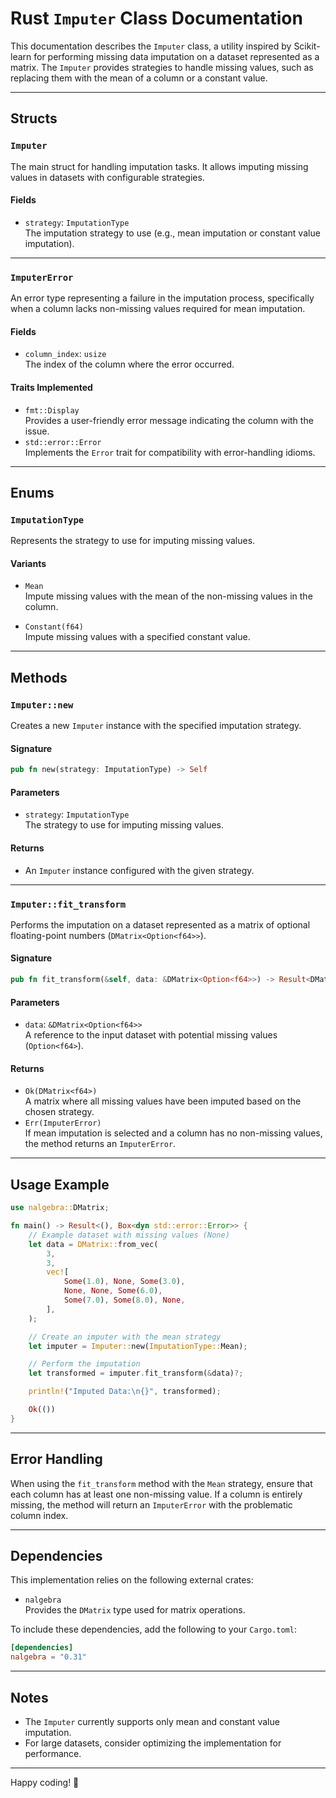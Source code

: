 
# Rust `Imputer` Class Documentation

This documentation describes the `Imputer` class, a utility inspired by Scikit-learn for performing missing data imputation on a dataset represented as a matrix. The `Imputer` provides strategies to handle missing values, such as replacing them with the mean of a column or a constant value.

---

## **Structs**

### `Imputer`

The main struct for handling imputation tasks. It allows imputing missing values in datasets with configurable strategies.

#### **Fields**

- `strategy`: `ImputationType`  
   The imputation strategy to use (e.g., mean imputation or constant value imputation).

---

### `ImputerError`

An error type representing a failure in the imputation process, specifically when a column lacks non-missing values required for mean imputation.

#### **Fields**

- `column_index`: `usize`  
   The index of the column where the error occurred.

#### **Traits Implemented**

- `fmt::Display`  
  Provides a user-friendly error message indicating the column with the issue.
- `std::error::Error`  
  Implements the `Error` trait for compatibility with error-handling idioms.

---

## **Enums**

### `ImputationType`

Represents the strategy to use for imputing missing values.

#### **Variants**

- `Mean`  
  Impute missing values with the mean of the non-missing values in the column.

- `Constant(f64)`  
  Impute missing values with a specified constant value.

---

## **Methods**

### `Imputer::new`

Creates a new `Imputer` instance with the specified imputation strategy.

#### **Signature**

```rust
pub fn new(strategy: ImputationType) -> Self
```

#### **Parameters**

- `strategy`: `ImputationType`  
   The strategy to use for imputing missing values.

#### **Returns**

- An `Imputer` instance configured with the given strategy.

---

### `Imputer::fit_transform`

Performs the imputation on a dataset represented as a matrix of optional floating-point numbers (`DMatrix<Option<f64>>`).

#### **Signature**

```rust
pub fn fit_transform(&self, data: &DMatrix<Option<f64>>) -> Result<DMatrix<f64>, ImputerError>
```

#### **Parameters**

- `data`: `&DMatrix<Option<f64>>`  
   A reference to the input dataset with potential missing values (`Option<f64>`).

#### **Returns**

- `Ok(DMatrix<f64>)`  
   A matrix where all missing values have been imputed based on the chosen strategy.
- `Err(ImputerError)`  
   If mean imputation is selected and a column has no non-missing values, the method returns an `ImputerError`.

---

## **Usage Example**

```rust
use nalgebra::DMatrix;

fn main() -> Result<(), Box<dyn std::error::Error>> {
    // Example dataset with missing values (None)
    let data = DMatrix::from_vec(
        3,
        3,
        vec![
            Some(1.0), None, Some(3.0),
            None, None, Some(6.0),
            Some(7.0), Some(8.0), None,
        ],
    );

    // Create an imputer with the mean strategy
    let imputer = Imputer::new(ImputationType::Mean);

    // Perform the imputation
    let transformed = imputer.fit_transform(&data)?;

    println!("Imputed Data:\n{}", transformed);

    Ok(())
}
```

---

## **Error Handling**

When using the `fit_transform` method with the `Mean` strategy, ensure that each column has at least one non-missing value. If a column is entirely missing, the method will return an `ImputerError` with the problematic column index.

---

## **Dependencies**

This implementation relies on the following external crates:

- `nalgebra`  
  Provides the `DMatrix` type used for matrix operations.

To include these dependencies, add the following to your `Cargo.toml`:

```toml
[dependencies]
nalgebra = "0.31"
```

---

## **Notes**

- The `Imputer` currently supports only mean and constant value imputation.
- For large datasets, consider optimizing the implementation for performance.

---

Happy coding! 🎉

